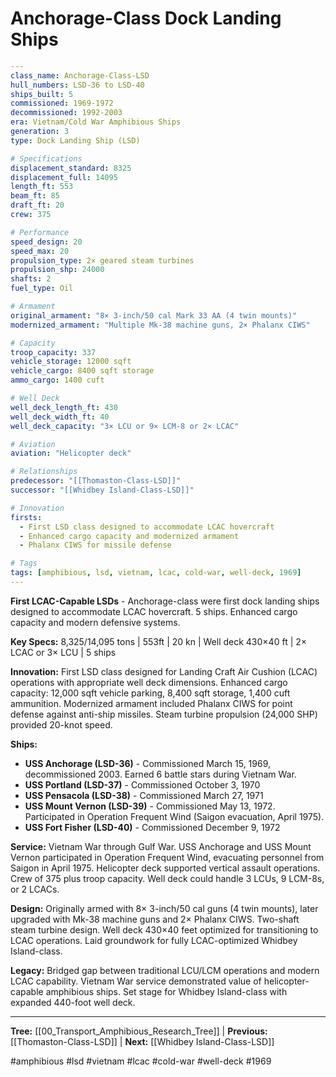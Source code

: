 # Anchorage-Class Dock Landing Ships

```yaml
---
class_name: Anchorage-Class-LSD
hull_numbers: LSD-36 to LSD-40
ships_built: 5
commissioned: 1969-1972
decommissioned: 1992-2003
era: Vietnam/Cold War Amphibious Ships
generation: 3
type: Dock Landing Ship (LSD)

# Specifications
displacement_standard: 8325
displacement_full: 14095
length_ft: 553
beam_ft: 85
draft_ft: 20
crew: 375

# Performance
speed_design: 20
speed_max: 20
propulsion_type: 2× geared steam turbines
propulsion_shp: 24000
shafts: 2
fuel_type: Oil

# Armament
original_armament: "8× 3-inch/50 cal Mark 33 AA (4 twin mounts)"
modernized_armament: "Multiple Mk-38 machine guns, 2× Phalanx CIWS"

# Capacity
troop_capacity: 337
vehicle_storage: 12000 sqft
vehicle_cargo: 8400 sqft storage
ammo_cargo: 1400 cuft

# Well Deck
well_deck_length_ft: 430
well_deck_width_ft: 40
well_deck_capacity: "3× LCU or 9× LCM-8 or 2× LCAC"

# Aviation
aviation: "Helicopter deck"

# Relationships
predecessor: "[[Thomaston-Class-LSD]]"
successor: "[[Whidbey Island-Class-LSD]]"

# Innovation
firsts:
  - First LSD class designed to accommodate LCAC hovercraft
  - Enhanced cargo capacity and modernized armament
  - Phalanx CIWS for missile defense

# Tags
tags: [amphibious, lsd, vietnam, lcac, cold-war, well-deck, 1969]
---
```

**First LCAC-Capable LSDs** - Anchorage-class were first dock landing ships designed to accommodate LCAC hovercraft. 5 ships. Enhanced cargo capacity and modern defensive systems.

**Key Specs:** 8,325/14,095 tons | 553ft | 20 kn | Well deck 430×40 ft | 2× LCAC or 3× LCU | 5 ships

**Innovation:** First LSD class designed for Landing Craft Air Cushion (LCAC) operations with appropriate well deck dimensions. Enhanced cargo capacity: 12,000 sqft vehicle parking, 8,400 sqft storage, 1,400 cuft ammunition. Modernized armament included Phalanx CIWS for point defense against anti-ship missiles. Steam turbine propulsion (24,000 SHP) provided 20-knot speed.

**Ships:**
- **USS Anchorage (LSD-36)** - Commissioned March 15, 1969, decommissioned 2003. Earned 6 battle stars during Vietnam War.
- **USS Portland (LSD-37)** - Commissioned October 3, 1970
- **USS Pensacola (LSD-38)** - Commissioned March 27, 1971
- **USS Mount Vernon (LSD-39)** - Commissioned May 13, 1972. Participated in Operation Frequent Wind (Saigon evacuation, April 1975).
- **USS Fort Fisher (LSD-40)** - Commissioned December 9, 1972

**Service:** Vietnam War through Gulf War. USS Anchorage and USS Mount Vernon participated in Operation Frequent Wind, evacuating personnel from Saigon in April 1975. Helicopter deck supported vertical assault operations. Crew of 375 plus troop capacity. Well deck could handle 3 LCUs, 9 LCM-8s, or 2 LCACs.

**Design:** Originally armed with 8× 3-inch/50 cal guns (4 twin mounts), later upgraded with Mk-38 machine guns and 2× Phalanx CIWS. Two-shaft steam turbine design. Well deck 430×40 feet optimized for transitioning to LCAC operations. Laid groundwork for fully LCAC-optimized Whidbey Island-class.

**Legacy:** Bridged gap between traditional LCU/LCM operations and modern LCAC capability. Vietnam War service demonstrated value of helicopter-capable amphibious ships. Set stage for Whidbey Island-class with expanded 440-foot well deck.

---
**Tree:** [[00_Transport_Amphibious_Research_Tree]] | **Previous:** [[Thomaston-Class-LSD]] | **Next:** [[Whidbey Island-Class-LSD]]

#amphibious #lsd #vietnam #lcac #cold-war #well-deck #1969
